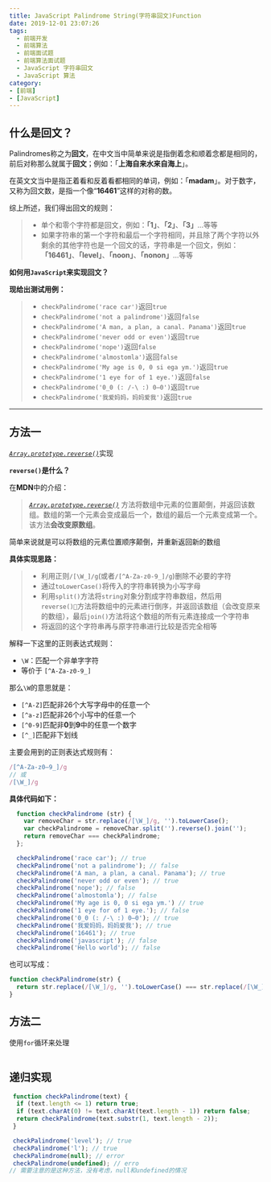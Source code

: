 ```yaml
---
title: JavaScript Palindrome String(字符串回文)Function
date: 2019-12-01 23:07:26
tags:
  - 前端开发
  - 前端算法
  - 前端面试题
  - 前端算法面试题
  - JavaScript 字符串回文
  - JavaScript 算法
category:
- [前端]
- [JavaScript]
---
```


## 什么是回文？

Palindromes称之为**回文**，在中文当中简单来说是指倒着念和顺着念都是相同的，前后对称那么就属于**回文**；例如：「**上海自来水来自海上**」。

在英文文当中是指正着看和反着看都相同的单词，例如：「**madam**」。对于数字，又称为回文数，是指一个像“**16461**”这样的对称的数。

综上所述，我们得出回文的规则：
> + 单个和零个字符都是回文，例如：**「1」**、**「2」**、**「3」**...等等
> + 如果字符串的第一个字符和最后一个字符相同，并且除了两个字符以外剩余的其他字符也是一个回文的话，字符串是一个回文，例如：**「16461」**、**「level」**、**「noon」**、**「nonon」**...等等

**如何用`JavaScript`来实现回文？**

**现给出测试用例：**
> + `checkPalindrome('race car')`返回`true`
> + `checkPalindrome('not a palindrome')`返回`false`
> + `checkPalindrome('A man, a plan, a canal. Panama')`返回`true`
> + `checkPalindrome('never odd or even')`返回`true`
> + `checkPalindrome('nope')`返回`false`
> + `checkPalindrome('almostomla')`返回`false`
> + `checkPalindrome('My age is 0, 0 si ega ym.')`返回`true`
> + `checkPalindrome('1 eye for of 1 eye.')`返回`false`
> + `checkPalindrome('0_0 (: /-\ :) 0–0')`返回`true`
> + `checkPalindrome('我爱妈妈，妈妈爱我')`返回`true`

---

## 方法一 

[*`Array.prototype.reverse()`*](https://developer.mozilla.org/en-US/docs/Web/JavaScript/Reference/Global_Objects/Array/reverse)实现

**`reverse()`是什么？**

在**MDN**中的介绍：

> [*`Array.prototype.reverse()`*](https://developer.mozilla.org/en-US/docs/Web/JavaScript/Reference/Global_Objects/Array/reverse) 方法将数组中元素的位置颠倒，并返回该数组。数组的第一个元素会变成最后一个，数组的最后一个元素变成第一个。该方法**会改变原数组**。

简单来说就是可以将数组的元素位置顺序颠倒，并重新返回新的数组

**具体实现思路：**
> + 利用正则`/[\W_]/g`(或者`/[^A-Za-z0-9_]/g`)删除不必要的字符
> + 通过`toLowerCase()`将传入的字符串转换为小写字母
> + 利用`split()`方法将`string`对象分割成字符串数组，然后用`reverse()`方法将数组中的元素进行倒序，并返回该数组（会改变原来的数组），最后`join()`方法将这个数组的所有元素连接成一个字符串
> + 将返回的这个字符串再与原字符串进行比较是否完全相等

解释一下这里的正则表达式规则：
+ `\W`：匹配一个非单字字符
+ 等价于 `[^A-Za-z0-9_]`

那么`\W`的意思就是：
+ `[^A-Z]`匹配非26个大写字母中的任意一个
+ `[^a-z]`匹配非26个小写中的任意一个
+ `[^0-9]`匹配非**0**到**9**中的任意一个数字
+ `[^_]`匹配非下划线

主要会用到的正则表达式规则有：
```javascript
/[^A-Za-z0–9_]/g 
// 或 
/[\W_]/g
```

**具体代码如下：**

```javascript
  function checkPalindrome (str) {
    var removeChar = str.replace(/[\W_]/g, '').toLowerCase();
    var checkPalindrome = removeChar.split('').reverse().join('');
    return removeChar === checkPalindrome;
  };

  checkPalindrome('race car'); // true
  checkPalindrome('not a palindrome'); // false
  checkPalindrome('A man, a plan, a canal. Panama'); // true
  checkPalindrome('never odd or even'); // true
  checkPalindrome('nope'); // false
  checkPalindrome('almostomla'); // false
  checkPalindrome('My age is 0, 0 si ega ym.') // true
  checkPalindrome('1 eye for of 1 eye.'); // false
  checkPalindrome('0_0 (: /-\ :) 0–0'); // true
  checkPalindrome('我爱妈妈，妈妈爱我'); // true
  checkPalindrome('16461'); // true
  checkPalindrome('javascript'); // false
  checkPalindrome('Hello world'); // false
```

也可以写成：
```javascript
function checkPalindrome(str) {
  return str.replace(/[\W_]/g, '').toLowerCase() === str.replace(/[\W_]/g, '').toLowerCase().split('').reverse().join('');
}
```



## 方法二

使用`for`循环来处理

```javascript


```



## 递归实现

```javascript
 function checkPalindrome(text) {
  if (text.length <= 1) return true;
  if (text.charAt(0) != text.charAt(text.length - 1)) return false;
  return checkPalindrome(text.substr(1, text.length - 2));
 }

 checkPalindrome('level'); // true
 checkPalindrome('l'); // true
 checkPalindrome(null); // error
 checkPalindrome(undefined); // erro
// 需要注意的是这种方法，没有考虑，null和undefined的情况
```
